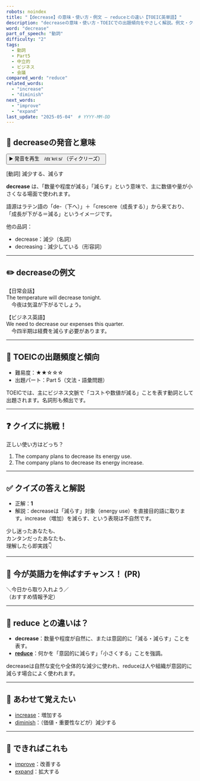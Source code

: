 ```yaml
---
robots: noindex
title: "【decrease】の意味・使い方・例文 ― reduceとの違い【TOEIC英単語】"
description: "decreaseの意味・使い方・TOEICでの出題傾向をやさしく解説。例文・クイズ付きでreduceとの違いもわかりやすく学べます。"
word: "decrease"
part_of_speech: "動詞"
difficulty: "2"
tags:
  - 動詞
  - Part5
  - 中立的
  - ビジネス
  - 会議
compared_word: "reduce"
related_words:
  - "increase"
  - "diminish"
next_words:
  - "improve"
  - "expand"
last_update: "2025-05-04"  # YYYY-MM-DD
---
```


## 🔰 decreaseの発音と意味

<button class="play-audio" onclick="playTTS('decrease')">
  <span class="play-audio-main">
    ▶️ 発音を再生　/dɪˈkriːs/
  </span>
  <span class="play-audio-sub">
    （ディクリーズ）
  </span>
</button>

[動詞] 減少する、減らす

**decrease** は、「数量や程度が減る」「減らす」という意味で、主に数値や量が小さくなる場面で使われます。

語源はラテン語の「de-（下へ）」＋「crescere（成長する）」から来ており、「成長が下がる＝減る」というイメージです。

他の品詞：  
- decrease：減少（名詞）
- decreasing：減少している（形容詞）

---

## ✏️ decreaseの例文

【日常会話】  
The temperature will decrease tonight.  
　今夜は気温が下がるでしょう。

【ビジネス英語】  
We need to decrease our expenses this quarter.  
　今四半期は経費を減らす必要があります。

---

## 🎯 TOEICの出題頻度と傾向

- 難易度：★★☆☆☆
- 出題パート：Part 5（文法・語彙問題）

TOEICでは、主にビジネス文脈で「コストや数値が減る」ことを表す動詞として出題されます。名詞形も頻出です。

---

## ❓ クイズに挑戦！

正しい使い方はどっち？

1. The company plans to decrease its energy use.  
2. The company plans to decrease its energy increase.

---

## ✅ クイズの答えと解説

- 正解：**1**
- 解説：decreaseは「減らす」対象（energy use）を直接目的語に取ります。increase（増加）を減らす、という表現は不自然です。

少し迷ったあなたも、  
カンタンだったあなたも、  
理解したら即実践👇️

---

## 🚀 今が英語力を伸ばすチャンス！ (PR)

<div class="info-center">
＼今日から取り入れよう／<br>  
（おすすめ情報予定）
</div>

---

## 🤔  reduce との違いは？

- **decrease**：数量や程度が自然に、または意図的に「減る・減らす」ことを表す。
- **[reduce](/word/reduce/)**：何かを「意図的に減らす」「小さくする」ことを強調。

decreaseは自然な変化や全体的な減少に使われ、reduceは人や組織が意図的に減らす場合によく使われます。

---

## 🧩 あわせて覚えたい

- [increase](/word/increase/)：増加する
- [diminish](/word/diminish/)：（価値・重要性などが）減少する

---

## 📖 できればこれも

- [improve](/word/improve/)：改善する
- [expand](/word/expand/)：拡大する

<!-- cvid: aid23_bid21 -->
